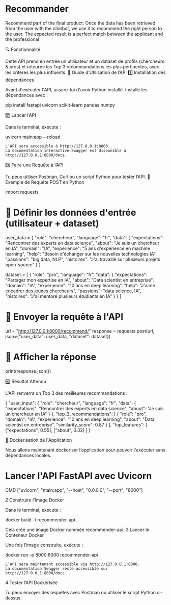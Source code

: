 # Recommander
Recommend part of the final product: Once the data has been retrieved from the user with the chatbot, we use it to recommend the right person to the user.   The expected result is a perfect match between the applicant and the professional



🔍 Fonctionnalité

Cette API prend en entrée un utilisateur et un dataset de profils (chercheurs & pros) et retourne les Top 3 recommandations les plus pertinentes, avec les critères les plus influents.
🚀 Guide d’Utilisation de l’API
1️⃣ Installation des dépendances

Avant d'exécuter l'API, assure-toi d'avoir Python installé.
Installe les dépendances avec :

pip install fastapi uvicorn scikit-learn pandas numpy

2️⃣ Lancer l’API

Dans le terminal, exécute :

uvicorn main:app --reload

    L’API sera accessible à http://127.0.0.1:8000.
    La documentation interactive Swagger est disponible à http://127.0.0.1:8000/docs.

3️⃣ Faire une Requête à l’API

Tu peux utiliser Postman, Curl ou un script Python pour tester l’API.
📌 Exemple de Requête POST en Python

import requests

# 📌 Définir les données d'entrée (utilisateur + dataset)
user_data = {
    "role": "chercheur",
    "language": "fr",
    "data": {
        "expectations": "Rencontrer des experts en data science",
        "about": "Je suis un chercheur en IA",
        "domain": "IA",
        "experience": "5 ans d'expérience en machine learning",
        "help": "Besoin d'échanger sur les nouvelles technologies IA",
        "passions": "big data, NLP",
        "histoires": "J'ai travaillé sur plusieurs projets open-source"
    }
}

dataset = [
    {
        "role": "pro",
        "language": "fr",
        "data": {
            "expectations": "Partager mon expertise en IA",
            "about": "Data scientist en entreprise",
            "domain": "IA",
            "experience": "10 ans en deep learning",
            "help": "J'aime encadrer des jeunes chercheurs",
            "passions": "data science, IA",
            "histoires": "J'ai mentoré plusieurs étudiants en IA"
        }
    }
]

# 📌 Envoyer la requête à l'API
url = "http://127.0.0.1:8000/recommend/"
response = requests.post(url, json={"user_data": user_data, "dataset": dataset})

# 📌 Afficher la réponse
print(response.json())

4️⃣ Résultat Attendu

L'API renverra un Top 3 des meilleures recommandations :

{
    "user_input": {
        "role": "chercheur",
        "language": "fr",
        "data": {
            "expectations": "Rencontrer des experts en data science",
            "about": "Je suis un chercheur en IA"
        }
    },
    "top_3_recommendations": [
        {
            "role": "pro",
            "domain": "IA",
            "experience": "10 ans en deep learning",
            "about": "Data scientist en entreprise",
            "similarity_score": 0.87
        }
    ],
    "top_features": [
        ["expectations", 0.55],
        ["about", 0.32]
    ]
}

🐳 Dockerisation de l'Application

Nous allons maintenant dockeriser l’application pour pouvoir l'exécuter sans dépendances locales.

# Lancer l'API FastAPI avec Uvicorn
CMD ["uvicorn", "main:app", "--host", "0.0.0.0", "--port", "8000"]

2️ Construire l’Image Docker

Dans le terminal, exécute :

docker build -t recommender-api .

Cela crée une image Docker nommée recommender-api.
3️ Lancer le Conteneur Docker

Une fois l’image construite, exécute :

docker run -p 8000:8000 recommender-api

    L’API sera maintenant accessible via http://127.0.0.1:8000.
    La documentation Swagger reste accessible sur http://127.0.0.1:8000/docs.

4️ Tester l’API Dockerisée

Tu peux envoyer des requêtes avec Postman ou utiliser le script Python ci-dessus.
